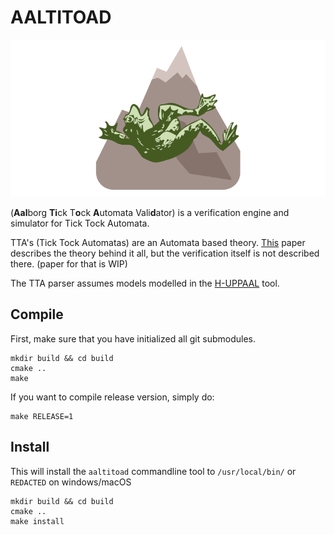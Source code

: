 # AALTITOAD

![logo](AALTITOAD_LOGO_SMALLER.png)

(**Aal**borg **Ti**ck T**o**ck **A**utomata Vali**d**ator) is a verification engine and simulator for Tick Tock Automata. 

TTA's (Tick Tock Automatas) are an Automata based theory. [This](https://projekter.aau.dk/projekter/da/studentthesis/tick-tock-automata-a-modelling-formalism-for-real-world-industrial-systems(8cb83e04-9b9a-4261-b457-1d09d85e593e).html) paper describes the theory behind it all, but the verification itself is not described there. (paper for that is WIP)

The TTA parser assumes models modelled in the [H-UPPAAL](https://github.com/DEIS-Tools/H-Uppaal) tool.  

## Compile
First, make sure that you have initialized all git submodules.
```
mkdir build && cd build
cmake ..
make
```
If you want to compile release version, simply do:
```
make RELEASE=1
```

## Install
This will install the `aaltitoad` commandline tool to `/usr/local/bin/` or `REDACTED` on windows/macOS  
```
mkdir build && cd build
cmake ..
make install
```
